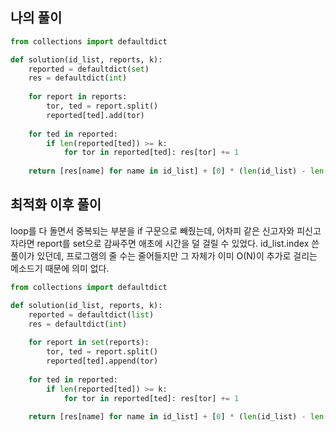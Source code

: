 ## 나의 풀이

```python
from collections import defaultdict

def solution(id_list, reports, k):
    reported = defaultdict(set)
    res = defaultdict(int)
    
    for report in reports:
        tor, ted = report.split()
        reported[ted].add(tor)
    
    for ted in reported:
        if len(reported[ted]) >= k:
            for tor in reported[ted]: res[tor] += 1
    
    return [res[name] for name in id_list] + [0] * (len(id_list) - len(res))
```

## 최적화 이후 풀이

loop를 다 돌면서 중복되는 부분을 if 구문으로 빼줬는데, 어차피 같은 신고자와 피신고자라면 report를 set으로 감싸주면 애초에 시간을 덜 걸릴 수 있었다. id_list.index 쓴 풀이가 있던데, 프로그램의 줄 수는 줄어들지만 그 자체가 이미 O(N)이 추가로 걸리는 메소드기 때문에 의미 없다.

```python
from collections import defaultdict

def solution(id_list, reports, k):
    reported = defaultdict(list)
    res = defaultdict(int)
    
    for report in set(reports):
        tor, ted = report.split()
        reported[ted].append(tor)
    
    for ted in reported:
        if len(reported[ted]) >= k:
            for tor in reported[ted]: res[tor] += 1
    
    return [res[name] for name in id_list] + [0] * (len(id_list) - len(res))
```
